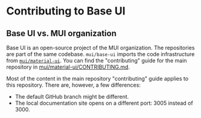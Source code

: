 # Contributing to Base UI

## Base UI vs. MUI organization

Base UI is an open-source project of the MUI organization. The repositories are part of the same codebase.
`mui/base-ui` imports the code infrastructure from [`mui/material-ui`](https://github.com/mui/material-ui).
You can find the "contributing" guide for the main repository in [mui/material-ui/CONTRIBUTING.md](https://github.com/mui/material-ui/blob/HEAD/CONTRIBUTING.md).

Most of the content in the main repository "contributing" guide applies to this repository.
There are, however, a few differences:

- The default GitHub branch might be different.
- The local documentation site opens on a different port: 3005 instead of 3000.
